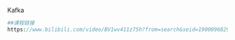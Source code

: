 Kafka

~~~php
##课程链接
https://www.bilibili.com/video/BV1wv411z75h?from=search&seid=1900096829405076912
~~~


